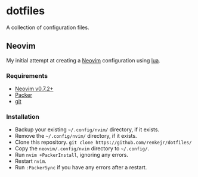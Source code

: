 # dotfiles

A collection of configuration files.

## Neovim

My initial attempt at creating a [Neovim](https://neovim.io/) configuration using [lua](https://www.lua.org/).

### Requirements

- [Neovim v0.7.2+](https://neovim.io/)
- [Packer](https://github.com/wbthomason/packer.nvim)
- [git](https://git-scm.com/)

### Installation

- Backup your existing `~/.config/nvim/` directory, if it exists.
- Remove the `~/.config/nvim/` directory, if it exists.
- Clone this repository. `git clone https://github.com/renkejr/dotfiles/`
- Copy the `neovim/.config/nvim` directory to `~/.config/`.
- Run `nvim +PackerInstall`, ignoring any errors.
- Restart `nvim`.
- Run `:PackerSync` if you have any errors after a restart.

